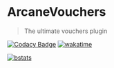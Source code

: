 # ArcaneVouchers
> The ultimate vouchers plugin  

[![Codacy Badge](https://app.codacy.com/project/badge/Grade/1c2d3d97b8d147e88d435c1e71584c35)](https://www.codacy.com/gh/iGabyTM/arcane-vouchers/dashboard?utm_source=github.com&amp;utm_medium=referral&amp;utm_content=iGabyTM/arcane-vouchers&amp;utm_campaign=Badge_Grade) [![wakatime](https://wakatime.com/badge/user/b19499d9-51f2-45ec-a72b-08dd46e1fc4b/project/d442ec0d-4a34-4af8-85f6-466f32757fae.svg)](https://wakatime.com/badge/user/b19499d9-51f2-45ec-a72b-08dd46e1fc4b/project/d442ec0d-4a34-4af8-85f6-466f32757fae)

[![bstats](https://bstats.org/signatures/bukkit/ArcaneVouchers.svg)](https://bstats.org/plugin/bukkit/ArcaneVouchers/7199)